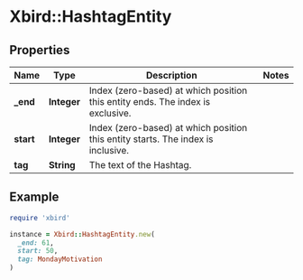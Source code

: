 # Xbird::HashtagEntity

## Properties

| Name | Type | Description | Notes |
| ---- | ---- | ----------- | ----- |
| **_end** | **Integer** | Index (zero-based) at which position this entity ends.  The index is exclusive. |  |
| **start** | **Integer** | Index (zero-based) at which position this entity starts.  The index is inclusive. |  |
| **tag** | **String** | The text of the Hashtag. |  |

## Example

```ruby
require 'xbird'

instance = Xbird::HashtagEntity.new(
  _end: 61,
  start: 50,
  tag: MondayMotivation
)
```

